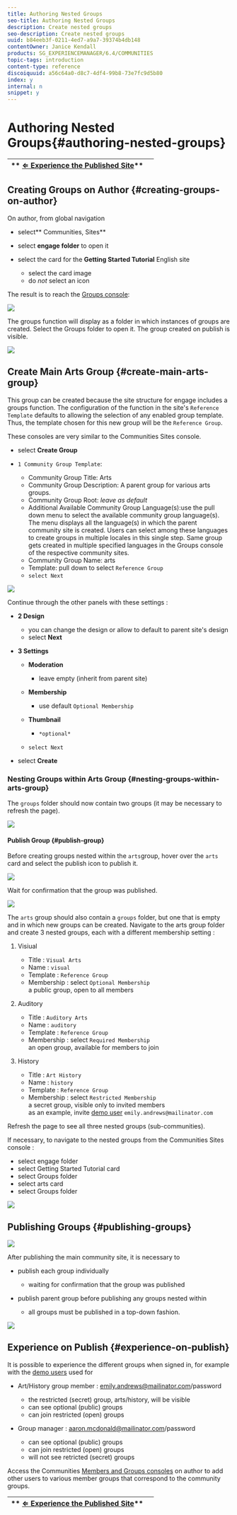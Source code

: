 ```yaml
---
title: Authoring Nested Groups
seo-title: Authoring Nested Groups
description: Create nested groups
seo-description: Create nested groups
uuid: b84eeb3f-0211-4ed7-a9a7-39374b4db148
contentOwner: Janice Kendall
products: SG_EXPERIENCEMANAGER/6.4/COMMUNITIES
topic-tags: introduction
content-type: reference
discoiquuid: a56c64a0-d8c7-4df4-99b8-73e7fc9d5b80
index: y
internal: n
snippet: y
---
```


# Authoring Nested Groups{#authoring-nested-groups}

| ** [⇐ Experience the Published Site](../../communities/using/published-site.md)** |  |
|---|---|

## Creating Groups on Author {#creating-groups-on-author}

On author, from global navigation

* select** Communities, Sites**
* select **engage folder** to open it
* select the card for the **Getting Started Tutorial** English site

    * select the card image
    * do *not* select an icon

The result is to reach the [Groups console](../../communities/using/groups.md):

![](assets/chlimage_1-53.png)

The groups function will display as a folder in which instances of groups are created. Select the Groups folder to open it. The group created on publish is visible.

![](assets/chlimage_1-54.png)

## Create Main Arts Group {#create-main-arts-group}

This group can be created because the site structure for engage includes a groups function. The configuration of the function in the site's `Reference Template` defaults to allowing the selection of any enabled group template. Thus, the template chosen for this new group will be the `Reference Group`.

These consoles are very similar to the Communities Sites console.

* select **Create Group**
* `1 Community Group Template`:

    * Community Group Title: Arts
    * Community Group Description: A parent group for various arts groups.
    * Community Group Root: *leave as default*
    * Additional Available Community Group Language(s):use the pull down menu to select the available community group language(s). The menu displays all the language(s) in which the parent community site is created. Users can select among these languages to create groups in multiple locales in this single step. Same group gets created in multiple specified languages in the Groups console of the respective community sites.
    * Community Group Name: arts
    * Template: pull down to select `Reference Group`
    * `select Next`

<!--
Comment Type: annotation
Last Modified By: mgulati
Last Modified Date: 2018-02-20T06:25:21.831-0500
Added "Additional Available Community Group Language(s)" and updated the following image for multi lingual groups. (6.3 and 6.4)
-->

![](assets/parenttonestedgroup.png)

Continue through the other panels with these settings :

* **2 Design**

    * you can change the design or allow to default to parent site's design
    * select **Next**

* **3 Settings**

    * **Moderation**

        * leave empty (inherit from parent site)

    * **Membership**

        * use default `Optional Membership`

    * **Thumbnail**

        * `*optional*`

    * `select Next`

* select **Create**

### Nesting Groups within Arts Group {#nesting-groups-within-arts-group}

The `groups` folder should now contain two groups (it may be necessary to refresh the page).

![](assets/createcommunitygroup.png)

#### Publish Group {#publish-group}

Before creating groups nested within the `arts`group, hover over the `arts` card and select the publish icon to publish it.

![](assets/chlimage_1-55.png)

Wait for confirmation that the group was published.

![](assets/chlimage_1-56.png)

The `arts` group should also contain a `groups` folder, but one that is empty and in which new groups can be created. Navigate to the arts group folder and create 3 nested groups, each with a different membership setting :

1. Visiual

    * Title : `Visual Arts`
    * Name : `visual`
    * Template : `Reference Group`
    * Membership : select `Optional Membership`  
      a public group, open to all members

1. Auditory

    * Title : `Auditory Arts`
    * Name : `auditory`
    * Template : `Reference Group`
    * Membership : select `Required Membership`  
      an open group, available for members to join

1. History

    * Title : `Art History`
    * Name : `history`
    * Template : `Reference Group`
    * Membership : select `Restricted Membership`  
      a secret group, visible only to invited members  
      as an example, invite [demo user](../../communities/using/tutorials.md#demousers) `emily.andrews@mailinator.com`

Refresh the page to see all three nested groups (sub-communities).

If necessary, to navigate to the nested groups from the Communities Sites console :

* select engage folder
* select Getting Started Tutorial card
* select Groups folder
* select arts card
* select Groups folder

![](assets/chlimage_1-57.png)

## Publishing Groups {#publishing-groups}

![](assets/chlimage_1-58.png)

After publishing the main community site, it is necessary to

* publish each group individually

    * waiting for confirmation that the group was published

* publish parent group before publishing any groups nested within

    * all groups must be published in a top-down fashion.

![](assets/chlimage_1-59.png)

## Experience on Publish {#experience-on-publish}

It is possible to experience the different groups when signed in, for example with the [demo users](../../communities/using/tutorials.md#demousers) used for

* Art/History group member : emily.andrews@mailinator.com/password

    * the restricted (secret) group, arts/history, will be visible
    * can see optional (public) groups
    * can join restricted (open) groups

* Group manager : aaron.mcdonald@mailinator.com/password

    * can see optional (public) groups
    * can join restricted (open) groups
    * will not see retricted (secret) groups

Access the Communities [Members and Groups consoles](../../communities/using/members.md) on author to add other users to various member groups that correspond to the community groups.

| ** [⇐ Experience the Published Site](../../communities/using/published-site.md)** |  |
|---|---|

